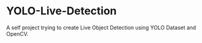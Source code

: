 # YOLO-Live-Detection
A self project trying to create Live Object Detection using YOLO Dataset and OpenCV. 
